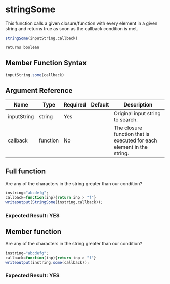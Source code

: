 # stringSome

This function calls a given closure/function with every element in a given string and returns true as soon as the callback condition is met.

```javascript
stringSome(inputString,callback)
```

```javascript
returns boolean
```

## Member Function Syntax

```javascript
inputString.some(callback)
```

## Argument Reference

| Name | Type | Required | Default | Description |
| --- | --- | --- | --- | --- |
| inputString | string | Yes |  | Original input string to search. |
| callback | function | No |  | The closure function that is executed for each element in the string. |

## Full function

Are any of the characters in the string greater than our condition?

```javascript
instring="abcdefg";
callback=function(inp){return inp > "f"}
writeoutput(StringSome(instring,callback));
```

### Expected Result: YES

## Member function

Are any of the characters in the string greater than our condition?

```javascript
instring="abcdefg";
callback=function(inp){return inp > "f"}
writeoutput(instring.some(callback));
```

### Expected Result: YES

